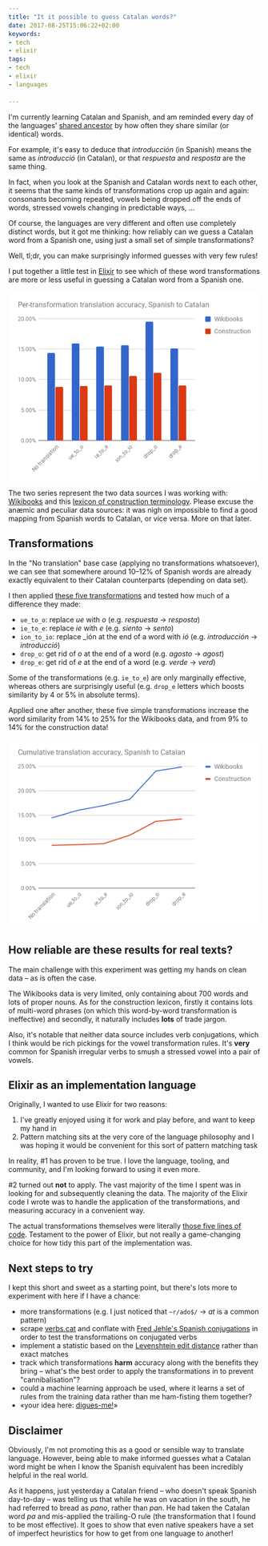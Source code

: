 ```yaml
---
title: "It it possible to guess Catalan words?"
date: 2017-08-25T15:06:22+02:00
keywords:
- tech
- elixir
tags:
- tech
- elixir
- languages

---
```


I'm currently learning Catalan and Spanish, and am reminded every day of the languages' [shared ancestor](https://en.wikipedia.org/wiki/Romance_languages) by how often they share similar (or identical) words.

For example, it's easy to deduce that _introducción_ (in Spanish) means the same as _introducció_ (in Catalan), or that _respuesta_ and _resposta_ are the same thing.

In fact, when you look at the Spanish and Catalan words next to each other, it seems that the same kinds of transformations crop up again and again: consonants becoming repeated, vowels being dropped off the ends of words, stressed vowels changing in predictable ways, ...

Of course, the languages are very different and often use completely distinct words, but it got me thinking: how reliably can we guess a Catalan word from a Spanish one, using just a small set of simple transformations?

Well, tl;dr, you can make surprisingly informed guesses with very few rules!

I put together a little test in [Elixir](https://elixir-lang.org/) to see which of these word transformations are more or less useful in guessing a Catalan word from a Spanish one.

![Efficacy of different Spanish to Catalan transformations](../assets/esp-cat-chart-individual.png)

The two series represent the two data sources I was working with: [Wikibooks](https://es.wikibooks.org/wiki/Catal%C3%A1n/Diccionario_castellano-catal%C3%A1n) and this [lexicon of construction terminology](http://cit.iec.cat/LMC/default.asp?opcio=0). Please excuse the an&#230;mic and peculiar data sources: it was nigh on impossible to find a good mapping from Spanish words to Catalan, or vice versa. More on that later.

## Transformations
In the "No translation" base case (applying no transformations whatsoever), we can see that somewhere around 10–12% of Spanish words are already exactly equivalent to their Catalan counterparts (depending on data set).

I then applied [these five transformations](https://github.com/goodgravy/translate/blob/c5ea1dc90a709cd5dbfa77d1f39a03c818ee536f/lib/translate/transformers.ex#L5-L9) and tested how much of a difference they made:

* `ue_to_o`: replace _ue_ with _o_ (e.g. _respuesta_ &#8594; _resposta_)
* `ie_to_e`: replace _ie_ with _e_ (e.g. _siento_ &#8594; _sento_)
* `ion_to_io`: replace _ión at the end of a word with _ió_ (e.g. _introducción_ &#8594; _introducció_)
* `drop_o`: get rid of _o_ at the end of a word (e.g. _agosto_ &#8594; _agost_)
* `drop_e`: get rid of _e_ at the end of a word (e.g. _verde_ &#8594; _verd_)

Some of the transformations (e.g. `ie_to_e`) are only marginally effective, whereas others are surprisingly useful (e.g. `drop_e` letters which boosts similarity by 4 or 5% in absolute terms).

Applied one after another, these five simple transformations increase the word similarity from 14% to 25% for the Wikibooks data, and from 9% to 14% for the construction data!

![Cumulative efficacy of Spanish to Catalan transformations](../assets/esp-cat-chart-cumulative.png)

## How reliable are these results for real texts?
The main challenge with this experiment was getting my hands on clean data – as is often the case.

The Wikibooks data is very limited, only containing about 700 words and lots of proper nouns. As for the construction lexicon, firstly it contains lots of multi-word phrases (on which this word-by-word transformation is ineffective) and secondly, it naturally includes **lots** of trade jargon.

Also, it's notable that neither data source includes verb conjugations, which I think would be rich pickings for the vowel transformation rules. It's **very** common for Spanish irregular verbs to smush a stressed vowel into a pair of vowels.

## Elixir as an implementation language
Originally, I wanted to use Elixir for two reasons:

1. I've greatly enjoyed using it for work and play before, and want to keep my hand in
1. Pattern matching sits at the very core of the language philosophy and I was hoping it would be convenient for this sort of pattern matching task

In reality, #1 has proven to be true. I love the language, tooling, and community, and I'm looking forward to using it even more.

\#2 turned out **not** to apply. The vast majority of the time I spent was in looking for and subsequently cleaning the data. The majority of the Elixir code I wrote was to handle the application of the transformations, and measuring accuracy in a convenient way.

The actual transformations themselves were literally [those five lines of code](https://github.com/goodgravy/translate/blob/c5ea1dc90a709cd5dbfa77d1f39a03c818ee536f/lib/translate/transformers.ex#L5-L9). Testament to the power of Elixir, but not really a game-changing choice for how tidy this part of the implementation was.

## Next steps to try
I kept this short and sweet as a starting point, but there's lots more to experiment with here if I have a chance:

* more transformations (e.g. I just noticed that `~r/ado$/` &#8594; _at_ is a common pattern)
* scrape [verbs.cat](http://www.verbs.cat/en/) and conflate with [Fred Jehle's Spanish conjugations](http://users.ipfw.edu/jehle/VERBLIST.HTM) in order to test the transformations on conjugated verbs
* implement a statistic based on the [Levenshtein edit distance](https://en.wikipedia.org/wiki/Levenshtein_distance) rather than exact matches
* track which transformations **harm** accuracy along with the benefits they bring – what's the best order to apply the transformations in to prevent "cannibalisation"?
* could a machine learning approach be used, where it learns a set of rules from the training data rather than me ham-fisting them together?
* &laquo;your idea here: [digues-me!](https://twitter.com/goodgravy)&raquo;

## Disclaimer
Obviously, I'm not promoting this as a good or sensible way to translate language. However, being able to make informed guesses what a Catalan word might be when I know the Spanish equivalent has been incredibly helpful in the real world.

As it happens, just yesterday a Catalan friend – who doesn't speak Spanish day-to-day – was telling us that while he was on vacation in the south, he had referred to bread as _pano_, rather than _pan_. He had taken the Catalan word _pa_ and mis-applied the trailing-O rule (the transformation that I found to be most effective). It goes to show that even native speakers have a set of imperfect heuristics  for how to get from one language to another!
